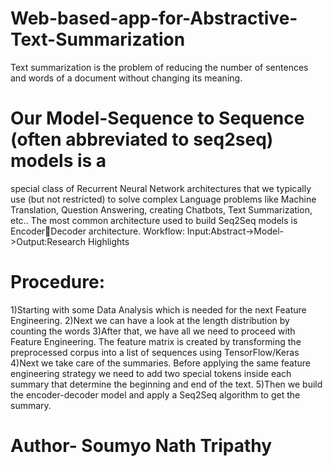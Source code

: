 # Web-based-app-for-Abstractive-Text-Summarization
Text summarization is the problem of reducing the number of sentences and words of a document without changing its meaning. 
# Our Model-Sequence to Sequence (often abbreviated to seq2seq) models is a
special class of Recurrent Neural Network architectures that we
typically use (but not restricted) to solve complex Language
problems like Machine Translation, Question Answering, creating
Chatbots, Text Summarization, etc..
The most common architecture used to build Seq2Seq models is EncoderDecoder architecture.
Workflow:
Input:Abstract->Model->Output:Research Highlights

# Procedure:
1)Starting with some Data Analysis which is needed for the
next Feature Engineering.
2)Next we can have a look at the length distribution by
counting the words
3)After that, we have all we need to proceed with Feature
Engineering. The feature matrix is created by transforming the
preprocessed corpus into a list of sequences using
TensorFlow/Keras
4)Next we take care of the summaries. Before applying the
same feature engineering strategy we need to add two special
tokens inside each summary that determine the beginning and
end of the text.
5)Then we build the encoder-decoder model and apply a
Seq2Seq algorithm to get the summary.


# Author- Soumyo Nath Tripathy
